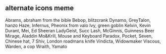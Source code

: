 ## alternate icons meme

Abrams, abraham from the bible
Bebop, blitzcrank
Dynamo, 
GreyTalon, hanzo
Haze, 
Infernus, Pheonix from valo
Ivy, green goblin
Kelvin, Kevin Durant, Mei, Ed Sheeran
LadyGeist, Succ
Lash, 
McGinnis, Guinness Beer
Mirage, Aladdin
Mo&Krill, Mouse and Keyboard
Paradox, 
Pocket, 
Seven, Chinese hat, 7
Shiv, London roadmans knife
Vindicta, Widowmaker
Viscous, 
Warden, a cop
Wraith, 
Yamato

